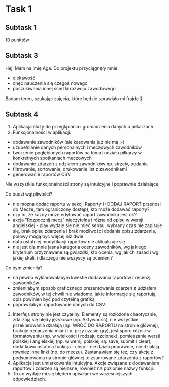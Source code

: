 # **Task 1**
## **Subtask 1**
10 punktów
## **Subtask 3**
Hej! Mam na imię Aga. Do projektu przyciągnęły mnie:
- ciekawość
- chęć nauczenia się czegoś nowego
- poszukiwania innej ścieżki rozwoju zawodowego.
<p>Badam teren, szukając zajęcia, które będzie sprawiało mi frajdę 🙂</p>

## **Subtask 4**
1. Aplikacja służy do przeglądania i gromadzenia danych o piłkarzach.
2. Funkcjonalności w aplikacji:
 - dodawanie zawodników (ale kasowania już nie ma ;-)
 - uzupełnianie danych personalnych i meczowych zawodników
 - tworzenie pogłębionych raportów na temat udziału piłkarzy w konkretnych spotkaniach meczowych
 - dodawanie zdarzeń z udziałem zawodników np. strzały, podania
 - filtrowanie, sortowanie, drukowanie list z zawodnikami
 - generowanie raportów CSV.
  <p>Nie wszystkie funkcjonalności strony są intuicyjne i poprawnie działające.</p>

<p>Co budzi wątpliwości?</p>

 - nie można dodać raportu w sekcji Raporty (+DODAJ RAPORT przenosi do Mecze, tam ograniczony dostęp), kto może dodawać raporty?
 - czy to, że każdy może edytować raport zawodnika jest ok?
 - akcja "Rozpocznij mecz" nieczytelna i różna od opisu w wersji angielskiej - play wydaje się nie mieć sensu, wybrany czas nie zapisuje się, brak opisu zdarzenia i brak możliwości dodania opisu zdarzenia, połowy mogą być więcej niż dwie
 - data ostatniej modyfikacji raportów nie aktualizuje się
 - nie jest dla mnie jasna kategoria oceny zawodników, wg jakiego kryterium przyznawane są gwiazdki, kto ocenia, wg jakich zasad i wg jakiej skali, i dlaczego nie wszyscy są ocenieni?
<p>Co bym zmieniła?</p>

 - na pewno wyklarowałabym kwestie dodawania raportów i recenzji zawodników
 - zmieniłabym sposób graficznego prezentowania zdarzeń z udziałem zawodników, w tej chwili nie wiadomo, jakie informacje się raportują, opis powinien być pod czytelną grafiką
 - poprawiłabym raportowanie danych do CSV.
3. Interfejs strony nie jest czytelny. Elementy są rozłożone chaotycznie, zdarzają się błędy językowe (np. Aktywnosć), nie wszystkie przekierowania działają (np. WRÓĆ DO RAPORTU na stronie głównej), brakuje oznaczenia miar (np. przy czasie gry), jest sporo różnic w formatowaniu (np. w wielkości i rodzaju czcionek), pomieszanie wersji polskiej i angielskiej (np. w wersji polskiej są: save, submit i clear), dodatkowo ostatnia funkcja - clear - nie działa poprawnie, nie działają również inne linki (np. do meczu). Zastanawiam się też, czy akcje z podsumowania na stronie głównej to zsumowane zdarzenia z raportów?
4. Aplikacja jest umiarkowanie intuicyjna. Akcje związane z dodawaniem raportów i zdarzeń są niejasne, również na poziomie nazwy funkcji.
5. To co wydaje mi się błędem opisałam we wcześniejszych odpowiedziach.
